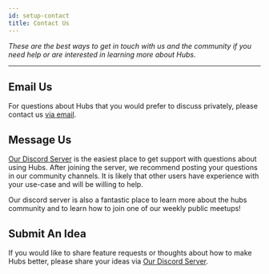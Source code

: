 ```yaml
---
id: setup-contact
title: Contact Us
---
```


_These are the best ways to get in touch with us and the community if you need help or are interested in learning more about Hubs._

---

## Email Us

For questions about Hubs that you would prefer to discuss privately, please contact us [via email](mailto:%69%6e%66%6f%40%68%75%62%73%66%6f%75%6e%64%61%74%69%6f%6e%2e%6f%72%67).

## Message Us

[Our Discord Server](https://discord.gg/hubs-498741086295031808) is the easiest place to get support with questions about using Hubs. After joining the server, we recommend posting your questions in our community channels. It is likely that other users have experience with your use-case and will be willing to help.

Our discord server is also a fantastic place to learn more about the hubs community and to learn how to join one of our weekly public meetups!

## Submit An Idea

If you would like to share feature requests or thoughts about how to make Hubs better, please share your ideas via [Our Discord Server](https://discord.gg/hubs-498741086295031808).
